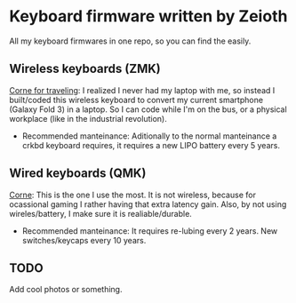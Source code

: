# Keyboard firmware written by Zeioth
All my keyboard firmwares in one repo, so you can find the easily.

## Wireless keyboards (ZMK)

[Corne for traveling](https://github.com/Zeioth/zmk-config): I realized I never had my laptop with me, so instead I built/coded this wireless keyboard to convert my current smartphone (Galaxy Fold 3) in a laptop. So I can code while I'm on the bus, or a physical workplace (like in the industrial revolution). 

* Recommended manteinance: Aditionally to the normal manteinance a crkbd keyboard requires, it requires a new LIPO battery every 5 years.

## Wired keyboards (QMK)

[Corne](https://github.com/Zeioth/zeioth-crkbd): This is the one I use the most. It is not wireless, because for ocassional gaming I rather having that extra latency gain. Also, by not using wireles/battery, I make sure it is realiable/durable. 

* Recommended manteinance: It requires re-lubing every 2 years. New switches/keycaps every 10 years.

## TODO
Add cool photos or something.
